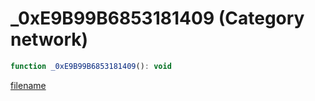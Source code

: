 # _0xE9B99B6853181409 (Category network)

```js
function _0xE9B99B6853181409(): void
```

[filename](_0xE9B99B6853181409_m.md ':include')